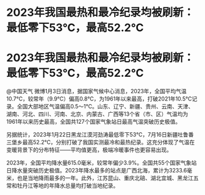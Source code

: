 # 2023年我国最热和最冷纪录均被刷新：最低零下53℃，最高52.2℃

# 2023年我国最热和最冷纪录均被刷新：最低零下53℃，最高52.2℃

@中国天气
微博1月3日消息，据国家气候中心消息，2023年，全国平均气温10.7℃，较常年（9.9℃）偏高0.8℃，为1961年以来最高，打破2021年10.5℃记录。全国大部地区气温偏高0.5～1℃。山东、辽宁、新疆、贵州、云南、天津、湖南、河北、四川、河南、北京、内蒙古、广西等13个省（市、区）气温均为1961年以来历史最高，全国共127个国家气象站日最高气温突破历史极值。

另据统计，2023年1月22日黑龙江漠河劲涛最低零下53℃，7月16日新疆吐鲁番三堡乡最高52.2℃，分别打破了我国实测最冷和最热纪录。这充分体现了气温在变暖背景下的分布特征——平均值更高，极端冷暖事件也更容易出现。

2023年，全国平均降水量615.0毫米，较常年偏少3.9%。全国共55个国家气象站日降水量突破历史极值。2023年降水最多的站点是广西北海，累计为3233.6毫米，也是当地降雨最多的一年。此外，江苏昆山、重庆北碚、湖北宜城、黑龙江五常和牡丹江等地的年降水总量均打破当地纪录。

